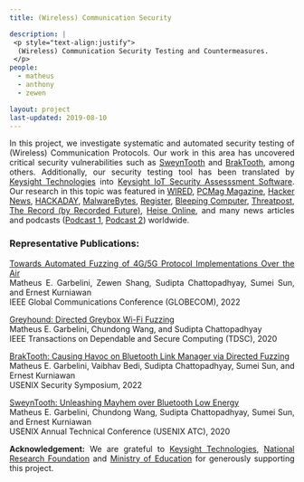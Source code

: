 ```yaml
---
title: (Wireless) Communication Security

description: |
 <p style="text-align:justify">
  (Wireless) Communication Security Testing and Countermeasures.
 </p>
people:
  - matheus
  - anthony
  - zewen

layout: project
last-updated: 2019-08-10
---
```

<p style="text-align:justify">
In this project, we investigate systematic and automated security testing 
of (Wireless) Communication Protocols. Our work in this area has uncovered critical 
security vulnerabilities such as <a href="https://asset-group.github.io/disclosures/sweyntooth/">SweynTooth</a> 
and <a href="https://www.braktooth.com">BrakTooth</a>, among others. Additionally, 
our security testing tool has been translated by <a href="https://www.keysight.com/">Keysight Technologies</a> 
into <a href="https://www.keysight.com/us/en/cmp/2021/iot-security.html">Keysight IoT Security Assesssment Software</a>. 
Our research in this topic was featured in 
<a href="https://www.wired.com/story/braktooth-bluetooth-whatsapp-fine-omg-cable">WIRED</a>,
<a href="https://sea.pcmag.com/security/45801/braktooth-vulnerabilities-affect-countless-bluetooth-devices">PCMag Magazine</a>,
<a href="https://thehackernews.com/2021/09/new-braktooth-flaws-leave-millions-of.html">Hacker News</a>,
<a href="https://hackaday.com/2021/09/23/bluetooth-vulnerability-arbitrary-code-execution-on-the-esp32-among-others/">HACKADAY</a>,
<a href="https://blog.malwarebytes.com/exploits-and-vulnerabilities/2021/09/braktooth-bluetooth-vulnerabilities-crash-all-the-devices">MalwareBytes</a>,
<a href="https://www.theregister.com/2021/09/01/braktooth_vulnerabilities_put_bluetooth_users/">Register</a>,
<a href="https://www.bleepingcomputer.com/news/security/bluetooth-braktooth-bugs-could-affect-billions-of-devices/">Bleeping Computer</a>,
<a href="https://threatpost.com/bluetooth-bugs-dos-code-execution/169159/">Threatpost</a>,
<a href="https://therecord.media/billions-of-devices-impacted-by-new-braktooth-bluetooth-vulnerabilities/"> The Record (by Recorded Future)</a>,
<a href="https://www.heise.de/news/Braktooth-Neue-Bluetooth-Luecken-bedrohen-unzaehlige-Geraete-6180540.html">Heise Online</a>, and many 
news articles and podcasts (<a href="https://www.youtube.com/watch?v=g2MRwdHtCDY">Podcast 1</a>, <a href="https://www.youtube.com/watch?v=s9zOQ91st6Y">Podcast 2</a>)
worldwide. 
</p>


<h3>Representative Publications:</h3>


<p style="text-align:justify">
<a href="https://asset-group.github.io/papers/AutoFuzz4G5G.pdf">Towards Automated Fuzzing of 4G/5G Protocol Implementations Over the Air</a><br>
Matheus E. Garbelini, Zewen Shang, Sudipta Chattopadhyay, Sumei Sun, and Ernest Kurniawan<br>
IEEE Global Communications Conference (GLOBECOM), 2022
</p>

<p style="text-align:justify">
<a href="https://asset-group.github.io/papers/Greyhound.pdf">Greyhound: Directed Greybox Wi-Fi Fuzzing</a><br>
Matheus E. Garbelini, Chundong Wang, and Sudipta Chattopadhyay<br>
IEEE Transactions on Dependable and Secure Computing (TDSC), 2020
</p>

<p style="text-align:justify">
<a href="https://asset-group.github.io/papers/BrakTooth.pdf">BrakTooth: Causing Havoc on Bluetooth Link Manager via Directed Fuzzing</a><br>
Matheus E. Garbelini, Vaibhav Bedi, Sudipta Chattopadhyay, Sumei Sun, and Ernest Kurniawan<br>
USENIX Security Symposium, 2022
</p>

<p style="text-align:justify">
<a href="https://asset-group.github.io/papers/SweynTooth.pdf">SweynTooth: Unleashing Mayhem over Bluetooth Low Energy</a><br>
Matheus E. Garbelini, Chundong Wang, Sudipta Chattopadhyay, Sumei Sun, and Ernest Kurniawan<br>
USENIX Annual Technical Conference (USENIX ATC), 2020
</p>


<p style="text-align:justify">
<b>Acknowledgement:</b> We are grateful to 
<a href="https://www.keysight.com/us/en/home.html">Keysight Technologies</a>, <a href="https://www.nrf.gov.sg/">National Research Foundation</a> and 
<a href="https://www.moe.gov.sg/">Ministry of Education</a> for generously supporting this project. 
</p>
